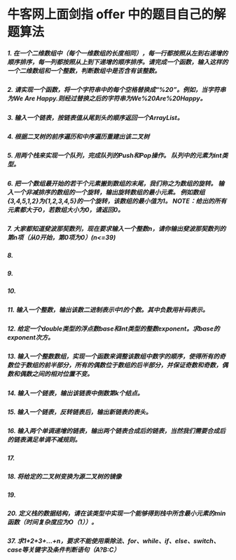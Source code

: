 # 牛客网上面剑指 offer 中的题目自己的解题算法
##### 1. 在一个二维数组中（每个一维数组的长度相同），每一行都按照从左到右递增的顺序排序，每一列都按照从上到下递增的顺序排序。请完成一个函数，输入这样的一个二维数组和一个整数，判断数组中是否含有该整数。 

##### 2. 请实现一个函数，将一个字符串中的每个空格替换成“%20”。例如，当字符串为We Are Happy.则经过替换之后的字符串为We%20Are%20Happy。

##### 3. 输入一个链表，按链表值从尾到头的顺序返回一个ArrayList。

##### 4. 根据二叉树的前序遍历和中序遍历重建出该二叉树

##### 5. 用两个栈来实现一个队列，完成队列的Push和Pop操作。 队列中的元素为int类型。

##### 6. 把一个数组最开始的若干个元素搬到数组的末尾，我们称之为数组的旋转。 输入一个非减排序的数组的一个旋转，输出旋转数组的最小元素。 例如数组{3,4,5,1,2}为{1,2,3,4,5}的一个旋转，该数组的最小值为1。 NOTE：给出的所有元素都大于0，若数组大小为0，请返回0。

##### 7. 大家都知道斐波那契数列，现在要求输入一个整数n，请你输出斐波那契数列的第n项（从0开始，第0项为0）(n<=39)

##### 8. 

##### 9. 

##### 10.

##### 11. 输入一个整数，输出该数二进制表示中1的个数。其中负数用补码表示。

##### 12. 给定一个double类型的浮点数base和int类型的整数exponent。求base的exponent次方。

##### 13. 输入一个整数数组，实现一个函数来调整该数组中数字的顺序，使得所有的奇数位于数组的前半部分，所有的偶数位于数组的后半部分，并保证奇数和奇数，偶数和偶数之间的相对位置不变。

##### 14. 输入一个链表，输出该链表中倒数第k个结点。

##### 15. 输入一个链表，反转链表后，输出新链表的表头。

##### 16. 输入两个单调递增的链表，输出两个链表合成后的链表，当然我们需要合成后的链表满足单调不减规则。

##### 17. 

##### 18. 将给定的二叉树变换为源二叉树的镜像

##### 19. 

##### 20. 定义栈的数据结构，请在该类型中实现一个能够得到栈中所含最小元素的min函数（时间复杂度应为O（1））。

##### 37. 求1+2+3+...+n，要求不能使用乘除法、for、while、if、else、switch、case等关键字及条件判断语句（A?B:C）
